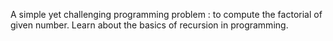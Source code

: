 A simple yet challenging programming problem : to compute the factorial of given number. Learn about the basics of recursion in programming.
